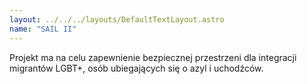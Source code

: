 ```yaml
---
layout: ../../../layouts/DefaultTextLayout.astro
name: "SAIL II"
---
```


Projekt ma na celu zapewnienie bezpiecznej przestrzeni dla integracji migrantów LGBT+, osób ubiegających się o azyl i uchodźców.
